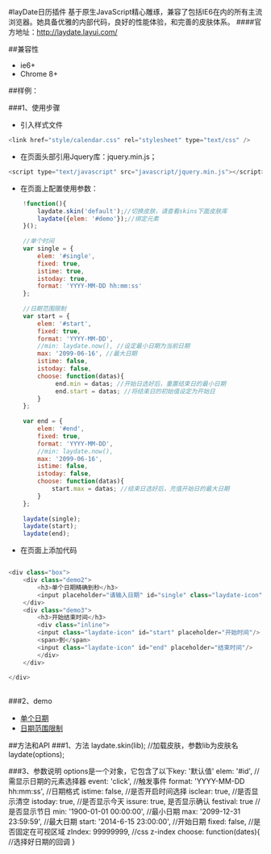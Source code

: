 #layDate日历插件
 基于原生JavaScript精心雕琢，兼容了包括IE6在内的所有主流浏览器。她具备优雅的内部代码，良好的性能体验，和完善的皮肤体系。
####官方地址：http://laydate.layui.com/

##兼容性

* ie6+
* Chrome 8+


##样例：

###1、使用步骤
* 引入样式文件

```javascript
<link href="style/calendar.css" rel="stylesheet" type="text/css" />
```
* 在页面头部引用Jquery库：jquery.min.js；

```javascript
<script type="text/javascript" src="javascript/jquery.min.js"></script>
```
 
* 在页面上配置使用参数：

```javascript
    !function(){
    	laydate.skin('default');//切换皮肤，请查看skins下面皮肤库
		laydate({elem: '#demo'});//绑定元素
	}();
	
	//单个时间
	var single = {
		elem: '#single',
		fixed: true,
		istime: true,
		istoday: true,
		format: 'YYYY-MM-DD hh:mm:ss'
	};
	
	//日期范围限制
	var start = {
		elem: '#start',
		fixed: true,
		format: 'YYYY-MM-DD',
		//min: laydate.now(), //设定最小日期为当前日期
		max: '2099-06-16', //最大日期
		istime: false,
		istoday: false,
		choose: function(datas){
			 end.min = datas; //开始日选好后，重置结束日的最小日期
			 end.start = datas; //将结束日的初始值设定为开始日
		}
	};
	
	var end = {
		elem: '#end',
		fixed: true,
		format: 'YYYY-MM-DD',
		//min: laydate.now(),
		max: '2099-06-16',
		istime: false,
		istoday: false,
		choose: function(datas){
			start.max = datas; //结束日选好后，充值开始日的最大日期
		}
	};
	
	laydate(single);
	laydate(start);
	laydate(end);
```

* 在页面上添加代码

```javascript

<div class="box">
    <div class="demo2">
		<h3>单个日期精确到秒</h3>
		<input placeholder="请输入日期" id="single" class="laydate-icon"/>
	</div>
    <div class="demo3">
		<h3>开始结束时间</h3>
		<div class="inline">
		<input class="laydate-icon" id="start" placeholder="开始时间"/>
        <span>到</span>
		<input class="laydate-icon" id="end" placeholder="结束时间"/>
		</div>
	</div>

</div>
    
```
###2、demo
* [单个日期](http://192.168.14.97:8080/acc/wwp/calendar/)
* [日期范围限制](http://192.168.14.97:8080/acc/wwp/calendar/)

##方法和API
###1、方法
     laydate.skin(lib);  //加载皮肤，参数lib为皮肤名 
     laydate(options);
     
###3、参数说明
     options是一个对象，它包含了以下key: '默认值'
        elem: '#id', //需显示日期的元素选择器
        event: 'click', //触发事件
        format: 'YYYY-MM-DD hh:mm:ss', //日期格式
        istime: false, //是否开启时间选择
        isclear: true, //是否显示清空
        istoday: true, //是否显示今天
        issure: true, 是否显示确认
        festival: true //是否显示节日
        min: '1900-01-01 00:00:00', //最小日期
        max: '2099-12-31 23:59:59', //最大日期
        start: '2014-6-15 23:00:00',    //开始日期
        fixed: false, //是否固定在可视区域
        zIndex: 99999999, //css z-index
        choose: function(dates){ //选择好日期的回调
        }
